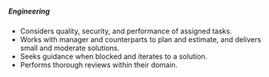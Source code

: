##### Engineering
* Considers quality, security, and performance of assigned tasks.
* Works with manager and counterparts to plan and estimate, and delivers small and moderate solutions.
* Seeks guidance when blocked and iterates to a solution.
* Performs thorough reviews within their domain.
